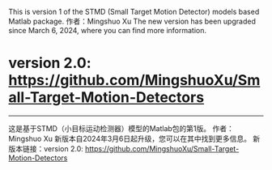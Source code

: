 This is version 1 of the STMD (Small Target Motion Detector) models based Matlab package.
作者：Mingshuo Xu
The new version has been upgraded since March 6, 2024, where you can find more information.
# version 2.0: https://github.com/MingshuoXu/Small-Target-Motion-Detectors

------------------------
这是基于STMD（小目标运动检测器）模型的Matlab包的第1版。
作者：Mingshuo Xu
新版本自2024年3月6日起升级，您可以在其中找到更多信息。
新版本链接：version 2.0: https://github.com/MingshuoXu/Small-Target-Motion-Detectors
